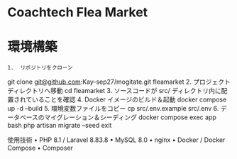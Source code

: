 # Coachtech Flea Market

# 環境構築
	1.	リポジトリをクローン
git clone git@github.com:Kay-sep27/mogitate.git fleamarket
	2.	プロジェクトディレクトリへ移動
cd fleamarket
	3.	ソースコードが src/ ディレクトリ内に配置されていることを確認
	4.	Docker イメージのビルド＆起動
docker compose up -d –build
	5.	環境変数ファイルをコピー
cp src/.env.example src/.env
	6.	データベースのマイグレーション＆シーディング
docker compose exec app bash
php artisan migrate –seed
exit

使用技術
	•	PHP 8.1 / Laravel 8.83.8
	•	MySQL 8.0
	•	nginx
	•	Docker / Docker Compose
	•	Composer
